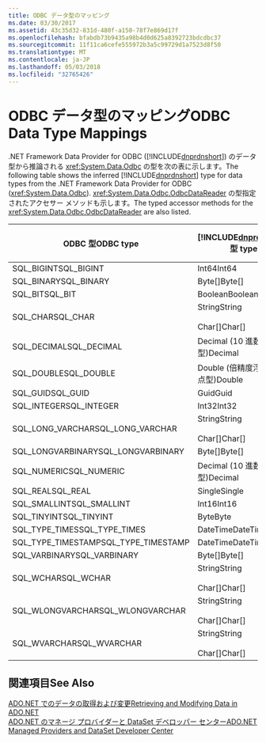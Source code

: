 ```yaml
---
title: ODBC データ型のマッピング
ms.date: 03/30/2017
ms.assetid: 43c35d32-831d-480f-a150-78f7e869d17f
ms.openlocfilehash: bfabdb73b9435a98b4d0d625a8392723bdcdbc37
ms.sourcegitcommit: 11f11ca6cefe555972b3a5c99729d1a7523d8f50
ms.translationtype: MT
ms.contentlocale: ja-JP
ms.lasthandoff: 05/03/2018
ms.locfileid: "32765426"
---
```

# <a name="odbc-data-type-mappings"></a><span data-ttu-id="e9d7b-102">ODBC データ型のマッピング</span><span class="sxs-lookup"><span data-stu-id="e9d7b-102">ODBC Data Type Mappings</span></span>
<span data-ttu-id="e9d7b-103">.NET Framework Data Provider for ODBC ([!INCLUDE[dnprdnshort](../../../../includes/dnprdnshort-md.md)]) のデータ型から推論される <xref:System.Data.Odbc> の型を次の表に示します。</span><span class="sxs-lookup"><span data-stu-id="e9d7b-103">The following table shows the inferred [!INCLUDE[dnprdnshort](../../../../includes/dnprdnshort-md.md)] type for data types from the .NET Framework Data Provider for ODBC (<xref:System.Data.Odbc>).</span></span> <span data-ttu-id="e9d7b-104"><xref:System.Data.Odbc.OdbcDataReader> の型指定されたアクセサー メソッドも示します。</span><span class="sxs-lookup"><span data-stu-id="e9d7b-104">The typed accessor methods for the <xref:System.Data.Odbc.OdbcDataReader> are also listed.</span></span>  
  
|<span data-ttu-id="e9d7b-105">ODBC 型</span><span class="sxs-lookup"><span data-stu-id="e9d7b-105">ODBC type</span></span>|[!INCLUDE[dnprdnshort](../../../../includes/dnprdnshort-md.md)]<span data-ttu-id="e9d7b-106"> 型</span><span class="sxs-lookup"><span data-stu-id="e9d7b-106"> type</span></span>|[!INCLUDE[dnprdnshort](../../../../includes/dnprdnshort-md.md)]<span data-ttu-id="e9d7b-107"> の型指定されたアクセサー</span><span class="sxs-lookup"><span data-stu-id="e9d7b-107"> typed accessor</span></span>|  
|---------------|----------------------------------------------------------------------|--------------------------------------------------------------------------------|  
|<span data-ttu-id="e9d7b-108">SQL_BIGINT</span><span class="sxs-lookup"><span data-stu-id="e9d7b-108">SQL_BIGINT</span></span>|<span data-ttu-id="e9d7b-109">Int64</span><span class="sxs-lookup"><span data-stu-id="e9d7b-109">Int64</span></span>|<span data-ttu-id="e9d7b-110">GetInt64()</span><span class="sxs-lookup"><span data-stu-id="e9d7b-110">GetInt64()</span></span>|  
|<span data-ttu-id="e9d7b-111">SQL_BINARY</span><span class="sxs-lookup"><span data-stu-id="e9d7b-111">SQL_BINARY</span></span>|<span data-ttu-id="e9d7b-112">Byte[]</span><span class="sxs-lookup"><span data-stu-id="e9d7b-112">Byte[]</span></span>|<span data-ttu-id="e9d7b-113">GetBytes()</span><span class="sxs-lookup"><span data-stu-id="e9d7b-113">GetBytes()</span></span>|  
|<span data-ttu-id="e9d7b-114">SQL_BIT</span><span class="sxs-lookup"><span data-stu-id="e9d7b-114">SQL_BIT</span></span>|<span data-ttu-id="e9d7b-115">Boolean</span><span class="sxs-lookup"><span data-stu-id="e9d7b-115">Boolean</span></span>|<span data-ttu-id="e9d7b-116">GetBoolean()</span><span class="sxs-lookup"><span data-stu-id="e9d7b-116">GetBoolean()</span></span>|  
|<span data-ttu-id="e9d7b-117">SQL_CHAR</span><span class="sxs-lookup"><span data-stu-id="e9d7b-117">SQL_CHAR</span></span>|<span data-ttu-id="e9d7b-118">String</span><span class="sxs-lookup"><span data-stu-id="e9d7b-118">String</span></span><br /><br /> <span data-ttu-id="e9d7b-119">Char[]</span><span class="sxs-lookup"><span data-stu-id="e9d7b-119">Char[]</span></span>|<span data-ttu-id="e9d7b-120">GetString()</span><span class="sxs-lookup"><span data-stu-id="e9d7b-120">GetString()</span></span><br /><br /> <span data-ttu-id="e9d7b-121">GetChars()</span><span class="sxs-lookup"><span data-stu-id="e9d7b-121">GetChars()</span></span>|  
|<span data-ttu-id="e9d7b-122">SQL_DECIMAL</span><span class="sxs-lookup"><span data-stu-id="e9d7b-122">SQL_DECIMAL</span></span>|<span data-ttu-id="e9d7b-123">Decimal (10 進数型)</span><span class="sxs-lookup"><span data-stu-id="e9d7b-123">Decimal</span></span>|<span data-ttu-id="e9d7b-124">GetDecimal()</span><span class="sxs-lookup"><span data-stu-id="e9d7b-124">GetDecimal()</span></span>|  
|<span data-ttu-id="e9d7b-125">SQL_DOUBLE</span><span class="sxs-lookup"><span data-stu-id="e9d7b-125">SQL_DOUBLE</span></span>|<span data-ttu-id="e9d7b-126">Double (倍精度浮動小数点型)</span><span class="sxs-lookup"><span data-stu-id="e9d7b-126">Double</span></span>|<span data-ttu-id="e9d7b-127">GetDouble()</span><span class="sxs-lookup"><span data-stu-id="e9d7b-127">GetDouble()</span></span>|  
|<span data-ttu-id="e9d7b-128">SQL_GUID</span><span class="sxs-lookup"><span data-stu-id="e9d7b-128">SQL_GUID</span></span>|<span data-ttu-id="e9d7b-129">Guid</span><span class="sxs-lookup"><span data-stu-id="e9d7b-129">Guid</span></span>|<span data-ttu-id="e9d7b-130">GetGuid()</span><span class="sxs-lookup"><span data-stu-id="e9d7b-130">GetGuid()</span></span>|  
|<span data-ttu-id="e9d7b-131">SQL_INTEGER</span><span class="sxs-lookup"><span data-stu-id="e9d7b-131">SQL_INTEGER</span></span>|<span data-ttu-id="e9d7b-132">Int32</span><span class="sxs-lookup"><span data-stu-id="e9d7b-132">Int32</span></span>|<span data-ttu-id="e9d7b-133">GetInt32()</span><span class="sxs-lookup"><span data-stu-id="e9d7b-133">GetInt32()</span></span>|  
|<span data-ttu-id="e9d7b-134">SQL_LONG_VARCHAR</span><span class="sxs-lookup"><span data-stu-id="e9d7b-134">SQL_LONG_VARCHAR</span></span>|<span data-ttu-id="e9d7b-135">String</span><span class="sxs-lookup"><span data-stu-id="e9d7b-135">String</span></span><br /><br /> <span data-ttu-id="e9d7b-136">Char[]</span><span class="sxs-lookup"><span data-stu-id="e9d7b-136">Char[]</span></span>|<span data-ttu-id="e9d7b-137">GetString()</span><span class="sxs-lookup"><span data-stu-id="e9d7b-137">GetString()</span></span><br /><br /> <span data-ttu-id="e9d7b-138">GetChars()</span><span class="sxs-lookup"><span data-stu-id="e9d7b-138">GetChars()</span></span>|  
|<span data-ttu-id="e9d7b-139">SQL_LONGVARBINARY</span><span class="sxs-lookup"><span data-stu-id="e9d7b-139">SQL_LONGVARBINARY</span></span>|<span data-ttu-id="e9d7b-140">Byte[]</span><span class="sxs-lookup"><span data-stu-id="e9d7b-140">Byte[]</span></span>|<span data-ttu-id="e9d7b-141">GetBytes()</span><span class="sxs-lookup"><span data-stu-id="e9d7b-141">GetBytes()</span></span>|  
|<span data-ttu-id="e9d7b-142">SQL_NUMERIC</span><span class="sxs-lookup"><span data-stu-id="e9d7b-142">SQL_NUMERIC</span></span>|<span data-ttu-id="e9d7b-143">Decimal (10 進数型)</span><span class="sxs-lookup"><span data-stu-id="e9d7b-143">Decimal</span></span>|<span data-ttu-id="e9d7b-144">GetDecimal()</span><span class="sxs-lookup"><span data-stu-id="e9d7b-144">GetDecimal()</span></span>|  
|<span data-ttu-id="e9d7b-145">SQL_REAL</span><span class="sxs-lookup"><span data-stu-id="e9d7b-145">SQL_REAL</span></span>|<span data-ttu-id="e9d7b-146">Single</span><span class="sxs-lookup"><span data-stu-id="e9d7b-146">Single</span></span>|<span data-ttu-id="e9d7b-147">GetFloat()</span><span class="sxs-lookup"><span data-stu-id="e9d7b-147">GetFloat()</span></span>|  
|<span data-ttu-id="e9d7b-148">SQL_SMALLINT</span><span class="sxs-lookup"><span data-stu-id="e9d7b-148">SQL_SMALLINT</span></span>|<span data-ttu-id="e9d7b-149">Int16</span><span class="sxs-lookup"><span data-stu-id="e9d7b-149">Int16</span></span>|<span data-ttu-id="e9d7b-150">GetInt16()</span><span class="sxs-lookup"><span data-stu-id="e9d7b-150">GetInt16()</span></span>|  
|<span data-ttu-id="e9d7b-151">SQL_TINYINT</span><span class="sxs-lookup"><span data-stu-id="e9d7b-151">SQL_TINYINT</span></span>|<span data-ttu-id="e9d7b-152">Byte</span><span class="sxs-lookup"><span data-stu-id="e9d7b-152">Byte</span></span>|<span data-ttu-id="e9d7b-153">GetByte()</span><span class="sxs-lookup"><span data-stu-id="e9d7b-153">GetByte()</span></span>|  
|<span data-ttu-id="e9d7b-154">SQL_TYPE_TIMES</span><span class="sxs-lookup"><span data-stu-id="e9d7b-154">SQL_TYPE_TIMES</span></span>|<span data-ttu-id="e9d7b-155">DateTime</span><span class="sxs-lookup"><span data-stu-id="e9d7b-155">DateTime</span></span>|<span data-ttu-id="e9d7b-156">GetDateTime()</span><span class="sxs-lookup"><span data-stu-id="e9d7b-156">GetDateTime()</span></span>|  
|<span data-ttu-id="e9d7b-157">SQL_TYPE_TIMESTAMP</span><span class="sxs-lookup"><span data-stu-id="e9d7b-157">SQL_TYPE_TIMESTAMP</span></span>|<span data-ttu-id="e9d7b-158">DateTime</span><span class="sxs-lookup"><span data-stu-id="e9d7b-158">DateTime</span></span>|<span data-ttu-id="e9d7b-159">GetDateTime()</span><span class="sxs-lookup"><span data-stu-id="e9d7b-159">GetDateTime()</span></span>|  
|<span data-ttu-id="e9d7b-160">SQL_VARBINARY</span><span class="sxs-lookup"><span data-stu-id="e9d7b-160">SQL_VARBINARY</span></span>|<span data-ttu-id="e9d7b-161">Byte[]</span><span class="sxs-lookup"><span data-stu-id="e9d7b-161">Byte[]</span></span>|<span data-ttu-id="e9d7b-162">GetBytes()</span><span class="sxs-lookup"><span data-stu-id="e9d7b-162">GetBytes()</span></span>|  
|<span data-ttu-id="e9d7b-163">SQL_WCHAR</span><span class="sxs-lookup"><span data-stu-id="e9d7b-163">SQL_WCHAR</span></span>|<span data-ttu-id="e9d7b-164">String</span><span class="sxs-lookup"><span data-stu-id="e9d7b-164">String</span></span><br /><br /> <span data-ttu-id="e9d7b-165">Char[]</span><span class="sxs-lookup"><span data-stu-id="e9d7b-165">Char[]</span></span>|<span data-ttu-id="e9d7b-166">GetString()</span><span class="sxs-lookup"><span data-stu-id="e9d7b-166">GetString()</span></span><br /><br /> <span data-ttu-id="e9d7b-167">GetChars()</span><span class="sxs-lookup"><span data-stu-id="e9d7b-167">GetChars()</span></span>|  
|<span data-ttu-id="e9d7b-168">SQL_WLONGVARCHAR</span><span class="sxs-lookup"><span data-stu-id="e9d7b-168">SQL_WLONGVARCHAR</span></span>|<span data-ttu-id="e9d7b-169">String</span><span class="sxs-lookup"><span data-stu-id="e9d7b-169">String</span></span><br /><br /> <span data-ttu-id="e9d7b-170">Char[]</span><span class="sxs-lookup"><span data-stu-id="e9d7b-170">Char[]</span></span>|<span data-ttu-id="e9d7b-171">GetString()</span><span class="sxs-lookup"><span data-stu-id="e9d7b-171">GetString()</span></span><br /><br /> <span data-ttu-id="e9d7b-172">GetChars()</span><span class="sxs-lookup"><span data-stu-id="e9d7b-172">GetChars()</span></span>|  
|<span data-ttu-id="e9d7b-173">SQL_WVARCHAR</span><span class="sxs-lookup"><span data-stu-id="e9d7b-173">SQL_WVARCHAR</span></span>|<span data-ttu-id="e9d7b-174">String</span><span class="sxs-lookup"><span data-stu-id="e9d7b-174">String</span></span><br /><br /> <span data-ttu-id="e9d7b-175">Char[]</span><span class="sxs-lookup"><span data-stu-id="e9d7b-175">Char[]</span></span>|<span data-ttu-id="e9d7b-176">GetString()</span><span class="sxs-lookup"><span data-stu-id="e9d7b-176">GetString()</span></span><br /><br /> <span data-ttu-id="e9d7b-177">GetChars()</span><span class="sxs-lookup"><span data-stu-id="e9d7b-177">GetChars()</span></span>|  
  
## <a name="see-also"></a><span data-ttu-id="e9d7b-178">関連項目</span><span class="sxs-lookup"><span data-stu-id="e9d7b-178">See Also</span></span>  
 [<span data-ttu-id="e9d7b-179">ADO.NET でのデータの取得および変更</span><span class="sxs-lookup"><span data-stu-id="e9d7b-179">Retrieving and Modifying Data in ADO.NET</span></span>](../../../../docs/framework/data/adonet/retrieving-and-modifying-data.md)  
 [<span data-ttu-id="e9d7b-180">ADO.NET のマネージ プロバイダーと DataSet デベロッパー センター</span><span class="sxs-lookup"><span data-stu-id="e9d7b-180">ADO.NET Managed Providers and DataSet Developer Center</span></span>](http://go.microsoft.com/fwlink/?LinkId=217917)
